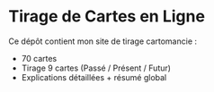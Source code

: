 # Tirage de Cartes en Ligne

Ce dépôt contient mon site de tirage cartomancie :  
- 70 cartes
- Tirage 9 cartes (Passé / Présent / Futur)
- Explications détaillées + résumé global
